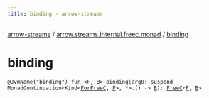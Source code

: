 ```yaml
---
title: binding - arrow-streams
---
```


[arrow-streams](../index.html) / [arrow.streams.internal.freec.monad](index.html) / [binding](./binding.html)

# binding

`@JvmName("binding") fun <F, B> binding(arg0: suspend MonadContinuation<Kind<`[`ForFreeC`](../arrow.streams.internal/-for-free-c.html)`, `[`F`](binding.html#F)`>, *>.() -> `[`B`](binding.html#B)`): `[`FreeC`](../arrow.streams.internal/-free-c/index.html)`<`[`F`](binding.html#F)`, `[`B`](binding.html#B)`>`